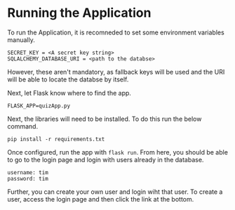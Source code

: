 # Running the Application

To run the Application, it is recomneded to set some environment variables manually.

```
SECRET_KEY = <A secret key string>
SQLALCHEMY_DATABASE_URI = <path to the databse>
```

However, these aren't mandatory, as fallback keys will be used and the URI will be able to locate the databse by itself. 

Next, let Flask know where to find the app.
```
FLASK_APP=quizApp.py
```

Next, the libraries will need to be installed. To do this run the below command.
```
pip install -r requirements.txt
```

Once configured, run the app with `flask run`. From here, you should be able to go to the login page and login with users already in the database. 
```
username: tim
password: tim
```

Further, you can create your own user and login wiht that user. To create a user, access the login page and then click the link at the bottom. 

